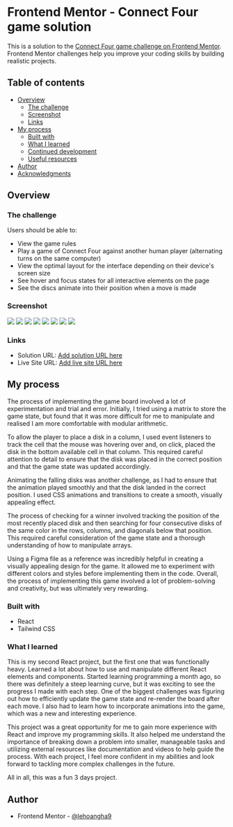 # Frontend Mentor - Connect Four game solution

This is a solution to the [Connect Four game challenge on Frontend Mentor](https://www.frontendmentor.io/challenges/connect-four-game-6G8QVH923s). Frontend Mentor challenges help you improve your coding skills by building realistic projects. 

## Table of contents

- [Overview](#overview)
  - [The challenge](#the-challenge)
  - [Screenshot](#screenshot)
  - [Links](#links)
- [My process](#my-process)
  - [Built with](#built-with)
  - [What I learned](#what-i-learned)
  - [Continued development](#continued-development)
  - [Useful resources](#useful-resources)
- [Author](#author)
- [Acknowledgments](#acknowledgments)

## Overview

### The challenge

Users should be able to:

- View the game rules
- Play a game of Connect Four against another human player (alternating turns on the same computer)
- View the optimal layout for the interface depending on their device's screen size
- See hover and focus states for all interactive elements on the page
- See the discs animate into their position when a move is made

### Screenshot

![](./screenshots/initially.jpg)
![](./screenshots/during-game.jpg)
![](./screenshots/win.jpg)
![](./screenshots/pausemenu.jpg)
![](./screenshots/mainmenu.jpg)
![](./screenshots/rules.jpg)
![](./screenshots/phone.jpg)
![](./screenshots/tablet.jpg)

### Links

- Solution URL: [Add solution URL here](https://your-solution-url.com)
- Live Site URL: [Add live site URL here](https://your-live-site-url.com)

## My process

The process of implementing the game board involved a lot of experimentation and trial and error. Initially, I tried using a matrix to store the game state, but found that it was more difficult for me to manipulate and realised I am more comfortable with modular arithmetic.

To allow the player to place a disk in a column, I used event listeners to track the cell that the mouse was hovering over and, on click, placed the disk in the bottom available cell in that column. This required careful attention to detail to ensure that the disk was placed in the correct position and that the game state was updated accordingly.

Animating the falling disks was another challenge, as I had to ensure that the animation played smoothly and that the disk landed in the correct position. I used CSS animations and transitions to create a smooth, visually appealing effect.

The process of checking for a winner involved tracking the position of the most recently placed disk and then searching for four consecutive disks of the same color in the rows, columns, and diagonals below that position. This required careful consideration of the game state and a thorough understanding of how to manipulate arrays.

Using a Figma file as a reference was incredibly helpful in creating a visually appealing design for the game. It allowed me to experiment with different colors and styles before implementing them in the code. Overall, the process of implementing this game involved a lot of problem-solving and creativity, but was ultimately very rewarding.


### Built with

- React
- Tailwind CSS

### What I learned

This is my second React project, but the first one that was functionally heavy. Learned a lot about how to use and manipulate different React elements and components. Started learning programming a month ago, so there was definitely a steep learning curve, but it was exciting to see the progress I made with each step. One of the biggest challenges was figuring out how to efficiently update the game state and re-render the board after each move. I also had to learn how to incorporate animations into the game, which was a new and interesting experience.

This project was a great opportunity for me to gain more experience with React and improve my programming skills. It also helped me understand the importance of breaking down a problem into smaller, manageable tasks and utilizing external resources like documentation and videos to help guide the process. With each project, I feel more confident in my abilities and look forward to tackling more complex challenges in the future.

All in all, this was a fun 3 days project.

## Author

- Frontend Mentor - [@lehoangha9](https://www.frontendmentor.io/profile/lehoanghai9)

